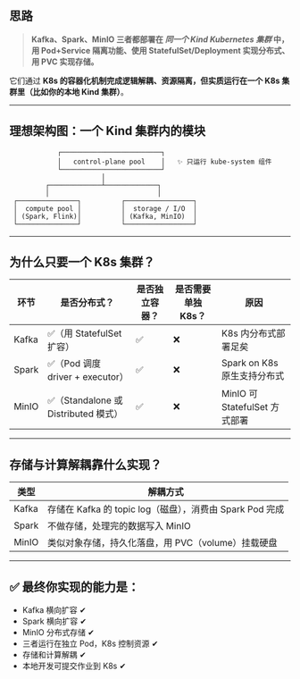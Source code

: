 ## 思路
> **Kafka、Spark、MinIO 三者都部署在 *同一个 Kind Kubernetes 集群* 中，用 Pod+Service 隔离功能、使用 StatefulSet/Deployment 实现分布式、用 PVC 实现存储。**

它们通过 **K8s 的容器化机制完成逻辑解耦、资源隔离，但实质运行在一个 K8s 集群里（比如你的本地 Kind 集群）**。

---

##  理想架构图：一个 Kind 集群内的模块

```text
            ┌─────────────────────────┐
            │   control‑plane pool    │   ✨ 只运行 kube‑system 组件
            └─────────────────────────┘
                       │
         ┌─────────────┴─────────────┐
         │                           │
 ┌───────────────┐          ┌─────────────────┐
 │  compute pool │          │  storage / I/O  │
 │ (Spark, Flink)│          │ (Kafka, MinIO)  │
 └───────────────┘          └─────────────────┘
```

---

## 为什么只要一个 K8s 集群？

| 环节    | 是否分布式？                         | 是否独立容器？ | 是否需要单独 K8s？ | 原因                       |
| ----- | ------------------------------ | ------- | ----------- | ------------------------ |
| Kafka | ✅（用 StatefulSet 扩容）            | ✅       | ❌           | K8s 内分布式部署足矣             |
| Spark | ✅（Pod 调度 driver + executor）    | ✅       | ❌           | Spark on K8s 原生支持分布式     |
| MinIO | ✅（Standalone 或 Distributed 模式） | ✅       | ❌           | MinIO 可 StatefulSet 方式部署 |

---

##  存储与计算解耦靠什么实现？

| 类型    | 解耦方式                                       |
| ----- | ------------------------------------------ |
| Kafka | 存储在 Kafka 的 topic log（磁盘），消费由 Spark Pod 完成 |
| Spark | 不做存储，处理完的数据写入 MinIO                        |
| MinIO | 类似对象存储，持久化落盘，用 PVC（volume）挂载硬盘             |

---


## ✅ 最终你实现的能力是：

* Kafka 横向扩容 ✔
* Spark 横向扩容 ✔
* MinIO 分布式存储 ✔
* 三者运行在独立 Pod，K8s 控制资源 ✔
* 存储和计算解耦 ✔
* 本地开发可提交作业到 K8s ✔

